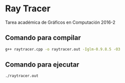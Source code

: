 # Ray Tracer

Tarea académica de Gráficos en Computación 2016-2

## Comando para compilar

``` Bash
g++ raytracer.cpp -o raytracer.out -Iglm-0.9.8.5 -O3
```

## Comando para ejecutar

``` Bash
./raytracer.out
```